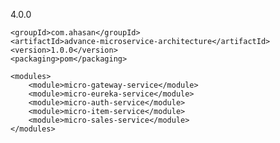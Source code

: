 <?xml version="1.0" encoding="UTF-8"?>
<project xmlns="http://maven.apache.org/POM/4.0.0"
	xmlns:xsi="http://www.w3.org/2001/XMLSchema-instance"
	xsi:schemaLocation="http://maven.apache.org/POM/4.0.0 http://maven.apache.org/xsd/maven-4.0.0.xsd">
	<modelVersion>4.0.0</modelVersion>

    <groupId>com.ahasan</groupId>
    <artifactId>advance-microservice-architecture</artifactId>
    <version>1.0.0</version>
    <packaging>pom</packaging>

    <modules>
        <module>micro-gateway-service</module>
        <module>micro-eureka-service</module>
        <module>micro-auth-service</module>
        <module>micro-item-service</module>
        <module>micro-sales-service</module>
    </modules>

</project>
